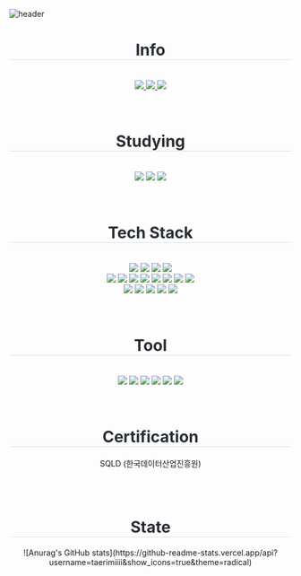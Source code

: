 
<!-- Header -->
![header](https://capsule-render.vercel.app/api?type=venom&color=gradient&height=300&section=header&text=You%20can%20do%20it!&textColor=FFD700)


<div>
  <!--Body-->
  <div style="text-align: left;">
    <div align= "center">
      <h1 style="border-bottom: 1px solid #d8dee4; color: #282d33;">Info</h1> <br>
        <a href=https://hyper-noise-b36.notion.site/Kim-Taerim-281c2d48bf0080bfa8f5cad37517fbfd?pvs=74>
          <img src="https://img.shields.io/badge/Notion-000000?style=for-the-badge&logo=Notion&logoColor=white&link=https://hyper-noise-b36.notion.site/Kim-Taerim-281c2d48bf0080bfa8f5cad37517fbfd?pvs=74">
        </a>
        <a href=mailto:shipton0201@gmail.com>
          <img src="https://img.shields.io/badge/Gmail-EA4335?style=for-the-badge&logo=Gmail&logoColor=white&link=mailto:shipton0201@gmail.com">
        </a>
        <a href=https://taerimii.tistory.com/>
          <img src="https://img.shields.io/badge/Tistory-000000?style=for-the-badge&logo=Tistory&logoColor=white&link=https://taerimii.tistory.com/">
        </a>
    </div> 
    <br>
    <br>

  <div align= "center">
    <h1 style="border-bottom: 1px solid #d8dee4; color: #282d33;">Studying</h1> <br>
      <img src="https://img.shields.io/badge/springboot-6DB33F?style=flat-square&logo=springboot&logoColor=white"/>
      <img src="https://img.shields.io/badge/MySQL-4479A1?style=flat-square&logo=MySQL&logoColor=white"/>
      <img src="https://img.shields.io/badge/Swagger-85EA2D?style=flat-square&logo=swagger&logoColor=white"/>
  </div>
  <br>
  <br>

  <div align= "center">
    <h1 style="border-bottom: 1px solid #d8dee4; color: #282d33;">Tech Stack</h1> <br>
      <img src="https://img.shields.io/badge/Python-3776AB?style=flat-square&logo=Python&logoColor=white"/>
      <img src="https://img.shields.io/badge/PyPy-193440?style=flat-square&logo=PyPy&logoColor=white"/>
      <img src="https://img.shields.io/badge/C-A8B9CC?style=flat-square&logo=C&logoColor=white"/>
      <img src="https://img.shields.io/badge/OpenJDK-000000?style=flat-square&logo=openjdk&logoColor=white"/>
      <br>
      <img src="https://img.shields.io/badge/React-61DAFB?style=flat-square&logo=React&logoColor=white"/>
      <img src="https://img.shields.io/badge/React_Router-CA4245?style=flat-square&logo=reactrouter&logoColor=white"/>
      <img src="https://img.shields.io/badge/Expo-1C2024?style=flat-square&logo=Expo&logoColor=white"/>
      <img src="https://img.shields.io/badge/HTML5-E34F26?style=flat-square&logo=html5&logoColor=white"/>
      <img src="https://img.shields.io/badge/CSS-663399?style=flat-square&logo=CSS&logoColor=white"/>
      <img src="https://img.shields.io/badge/Tailwind_CSS-06B6D4?style=flat-square&logo=tailwindcss&logoColor=white"/>
      <img src="https://img.shields.io/badge/Javascript-F7DF1E?style=flat-square&logo=Javascript&logoColor=white"/>
      <img src="https://img.shields.io/badge/Typescript-3178C6?style=flat-square&logo=Typescript&logoColor=white"/>
      <br>
      <img src="https://img.shields.io/badge/Arduino-00878F?style=flat-square&logo=Arduino&logoColor=white"/>
      <img src="https://img.shields.io/badge/PyTorch-EE4C2C?style=flat-square&logo=PyTorch&logoColor=white"/>
      <img src="https://img.shields.io/badge/NumPy-013243?style=flat-square&logo=NumPy&logoColor=white"/>
      <img src="https://img.shields.io/badge/Git-F05032?style=flat-square&logo=Git&logoColor=white"/>
      <img src="https://img.shields.io/badge/Firebase-DD2C00?style=flat-square&logo=Firebase&logoColor=white"/>
  </div>
  <br>
  <br>

  <div align= "center">
    <h1 style="border-bottom: 1px solid #d8dee4; color: #282d33;">Tool</h1> <br>
      <img src="https://img.shields.io/badge/Figma-F24E1E?style=flat-square&logo=Figma&logoColor=white"/>
      <img src="https://img.shields.io/badge/Notion-000000?style=flat-square&logo=Notion&logoColor=white"/>
      <img src="https://img.shields.io/badge/Anaconda-44A833?style=flat-square&logo=Anaconda&logoColor=white"/>
      <img src="https://img.shields.io/badge/Jupyter-F37626?style=flat-square&logo=Jupyter&logoColor=white"/>
      <img src="https://img.shields.io/badge/Intellijidea-000000?style=flat-square&logo=Intellijidea&logoColor=white"/>
      <img src="https://img.shields.io/badge/pnpm-F69220?style=flat-square&logo=pnpm&logoColor=white"/>
  </div>
  <br>
  <br>

  <div align= "center">
    <h1 style="border-bottom: 1px solid #d8dee4; color: #282d33;">Certification</h1>
      <p></p>SQLD (한국데이터산업진흥원)</p>
  </div>
  <br>
  <br>

  <div align= "center">
    <h1 style="border-bottom: 1px solid #d8dee4; color: #282d33;">State</h1>  
    ![Anurag's GitHub stats](https://github-readme-stats.vercel.app/api?username=taerimiiii&show_icons=true&theme=radical)    
  </div>
  <br>

<!--
**taerimiiii/taerimiiii** is a ✨ _special_ ✨ repository because its `README.md` (this file) appears on your GitHub profile.

Here are some ideas to get you started:

- 🔭 I’m currently working on ...
- 🌱 I’m currently learning ...
- 👯 I’m looking to collaborate on ...
- 🤔 I’m looking for help with ...
- 💬 Ask me about ...
- 📫 How to reach me: ...
- 😄 Pronouns: ...
- ⚡ Fun fact: ...
-->

